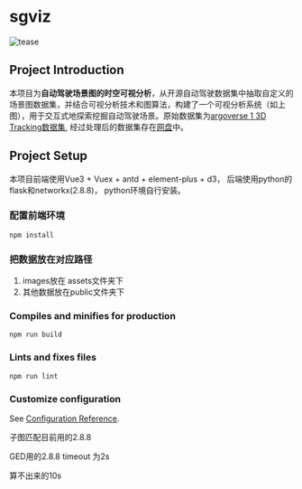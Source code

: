 # sgviz
![tease](https://github.com/TingLiu1024/sgviz/assets/tease.png)

## Project Introduction
本项目为**自动驾驶场景图的时空可视分析**，从开源自动驾驶数据集中抽取自定义的场景图数据集，并结合可视分析技术和图算法，构建了一个可视分析系统（如上图），用于交互式地探索挖掘自动驾驶场景。原始数据集为[argoverse 1 3D Tracking数据集](https://www.argoverse.org/av1.html#tracking-link), 经过处理后的数据集存在[网盘]()中。

## Project Setup
本项目前端使用Vue3 + Vuex + antd + element-plus + d3， 后端使用python的flask和networkx(2.8.8)， python环境自行安装。
### 配置前端环境
```
npm install
```

### 把数据放在对应路径

1. images放在 assets文件夹下
3. 其他数据放在public文件夹下



### Compiles and minifies for production

```
npm run build
```

### Lints and fixes files

```
npm run lint
```

### Customize configuration

See [Configuration Reference](https://cli.vuejs.org/config/).

子图匹配目前用的2.8.8  

GED用的2.8.8 timeout 为2s

算不出来的10s
